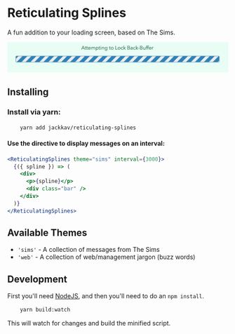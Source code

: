 # Reticulating Splines

A fun addition to your loading screen, based on The Sims.

![example](example.png)

## Installing

### Install via yarn:

```sh
    yarn add jackkav/reticulating-splines
```

#### Use the directive to display messages on an interval:

```jsx
<ReticulatingSplines theme="sims" interval={3000}>
  {({ spline }) => (
    <div>
      <p>{spline}</p>
      <div class="bar" />
    </div>
  )}
</ReticulatingSplines>
```

## Available Themes

* `'sims'` - A collection of messages from The Sims
* `'web'` - A collection of web/management jargon (buzz words)

## Development

First you'll need [NodeJS](http://nodejs.org), and then you'll need to do an `npm install`.

```sh
    yarn build:watch
```

This will watch for changes and build the minified script.
